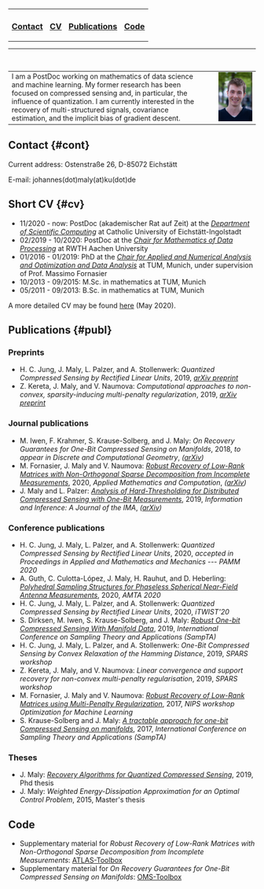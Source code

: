 <table>
  <tr>
    <td style="border:none">
      <a href="#cont"><h3>Contact</h3></a>
    </td>
    <td style="border:none">
      <a href="#cv"><h3>CV</h3></a>
    </td>
    <td style="border:none">
      <a href="#publ"><h3>Publications</h3></a>
    </td>
    <td style="border:none">
      <a href="#code"><h3>Code</h3></a>
    </td>
  </tr>
</table>

---

<br/>

<table>
  <tr>
    <td style="border:none;">
      I am a PostDoc working on mathematics of data science and machine learning. My former research has been focused on compressed sensing and, in particular, the influence of quantization. I am currently interested in the recovery of multi-structured signals, covariance estimation, and the implicit bias of gradient descent.
    </td>
    <td style="float: right;width: 60%;border:none">
      <img src="Photo2_JohannesMaly.jpg">
    </td>
  </tr>
</table>


## Contact {#cont}

Current address: Ostenstraße 26, D-85072 Eichstätt

E-mail: johannes(dot)maly(at)ku(dot)de

## Short CV {#cv}

- 11/2020 - now: PostDoc (akademischer Rat auf Zeit) at the *[Department of Scientific Computing](https://www.ku.de/en/mgf/mathematics/scientific-computing)* at Catholic University of Eichstätt-Ingolstadt
- 02/2019 - 10/2020: PostDoc at the *[Chair for Mathematics of Data Processing](https://www.mathc.rwth-aachen.de/home/home)* at RWTH Aachen University
- 01/2016 - 01/2019: PhD at the *[Chair for Applied and Numerical Analysis and Optimization and Data Analysis](https://www-m15.ma.tum.de/Allgemeines/WebHome)* at TUM, Munich, under supervision of Prof. Massimo Fornasier
- 10/2013 - 09/2015: M.Sc. in mathematics at TUM, Munich
- 05/2011 - 09/2013: B.Sc. in mathematics at TUM, Munich

A more detailed CV may be found [here](CV.pdf) (May 2020).

## Publications {#publ}

### Preprints

- H. C. Jung, J. Maly, L. Palzer, and A. Stollenwerk: *Quantized Compressed Sensing by Rectified Linear Units*, 2019, *[arXiv preprint](https://arxiv.org/abs/1911.07816)*
- Z. Kereta, J. Maly, and V. Naumova: *Computational approaches to non-convex, sparsity-inducing multi-penalty regularization*, 2019, *[arXiv preprint](https://arxiv.org/abs/1908.02503)*

### Journal publications

- M. Iwen, F. Krahmer, S. Krause-Solberg, and J. Maly: *On Recovery Guarantees for One-Bit Compressed Sensing on Manifolds*, 2018, *to appear in Discrete and Computational Geometry*, *([arXiv](https://arxiv.org/abs/1807.06490))*
- M. Fornasier, J. Maly and V. Naumova: *[Robust Recovery of Low-Rank Matrices with Non-Orthogonal Sparse Decomposition from Incomplete Measurements](https://authors.elsevier.com/a/1btjM_2C8gesk-)*, 2020, *Applied Mathematics and Computation*, *([arXiv](https://arxiv.org/abs/1801.06240))*
- J. Maly and L. Palzer: *[Analysis of Hard-Thresholding for Distributed Compressed Sensing with One-Bit Measurements](https://academic.oup.com/imaiai/advance-article-abstract/doi/10.1093/imaiai/iaz004/5424056?redirectedFrom=PDF)*, 2019, *Information and Inference: A Journal of the IMA*, *([arXiv](https://arxiv.org/abs/1805.03486))*

### Conference publications

- H. C. Jung, J. Maly, L. Palzer, and A. Stollenwerk: *Quantized Compressed Sensing by Rectified Linear Units*, 2020, *accepted in Proceedings in Applied and Mathematics and Mechanics --- PAMM 2020*
- A. Guth, C. Culotta-López, J. Maly, H. Rauhut, and D. Heberling: *[Polyhedral Sampling Structures for Phaseless Spherical Near-Field Antenna Measurements](https://www.researchgate.net/publication/346020497_Polyhedral_Sampling_Structures_for_Phaseless_Spherical_Near-Field_Antenna_Measurements)*, 2020, *AMTA 2020*
- H. C. Jung, J. Maly, L. Palzer, and A. Stollenwerk: *Quantized Compressed Sensing by Rectified Linear Units*, 2020, *iTWIST'20*
- S. Dirksen, M. Iwen, S. Krause-Solberg, and J. Maly: *[Robust One-bit Compressed Sensing With Manifold Data](https://sampta2019.sciencesconf.org/267528/document)*, 2019, *International Conference on Sampling Theory and Applications (SampTA)*
- H. C. Jung, J. Maly, L. Palzer, and A. Stollenwerk: *One-Bit Compressed Sensing by Convex Relaxation of the Hamming Distance*, 2019, *SPARS workshop*
- Z. Kereta, J. Maly, and V. Naumova: *Linear convergence and support recovery for non-convex multi-penalty regularisation*, 2019, *SPARS workshop*
- M. Fornasier, J. Maly and V. Naumova: *[Robust Recovery of Low-Rank Matrices using Multi-Penalty Regularization](http://opt-ml.org/papers.html)*, 2017, *NIPS workshop Optimization for Machine Learning*
- S. Krause-Solberg and J. Maly: *[A tractable approach for one-bit Compressed Sensing on manifolds](https://ieeexplore.ieee.org/document/8024465)*, 2017, *International Conference on Sampling Theory and Applications (SampTA)*

### Theses

- J. Maly: *[Recovery Algorithms for Quantized Compressed Sensing](https://mediatum.ub.tum.de/1471689)*, 2019, Phd thesis
- J. Maly: *Weighted Energy-Dissipation Approximation for an Optimal Control Problem*, 2015, Master's thesis

## Code

- Supplementary material for *Robust Recovery of Low-Rank Matrices with Non-Orthogonal Sparse Decomposition from Incomplete Measurements*: [ATLAS-Toolbox](ATLAS_Toolbox.zip)
- Supplementary material for *On Recovery Guarantees for One-Bit Compressed Sensing on Manifolds*: [OMS-Toolbox](OMSpaperCODE.zip)

<!--
<!-- You can use the [editor on GitHub](https://github.com/johannes-maly/johannes-maly.github.io/edit/master/README.md) to maintain and preview the content for your website in Markdown files. -->

<!-- Whenever you commit to this repository, GitHub Pages will run [Jekyll](https://jekyllrb.com/) to rebuild the pages in your site, from the content in your Markdown files. -->

<!-- ### Markdown-->

<!-- Markdown is a lightweight and easy-to-use syntax for styling your writing. It includes conventions for

<!-- ```markdown
<!-- Syntax highlighted code block

<!-- # Header 1
<!-- ## Header 2
<!-- ### Header 3

<!-- - Bulleted
<!-- - List

<!-- 1. Numbered
<!-- 2. List

<!-- **Bold** and _Italic_ and `Code` text

<!-- [Link](url) and ![Image](src)
<!-- ```

<!-- For more details see [GitHub Flavored Markdown](https://guides.github.com/features/mastering-markdown/).

<!-- ### Jekyll Themes

<!-- Your Pages site will use the layout and styles from the Jekyll theme you have selected in your [repository settings](https://github.com/johannes-maly/johannes-maly.github.io/settings). The name of this theme is saved in the Jekyll `_config.yml` configuration file.

<!-- ### Support or Contact

<!-- Having trouble with Pages? Check out our [documentation](https://help.github.com/categories/github-pages-basics/) or [contact support](https://github.com/contact) and we’ll help you sort it out.  
-->
